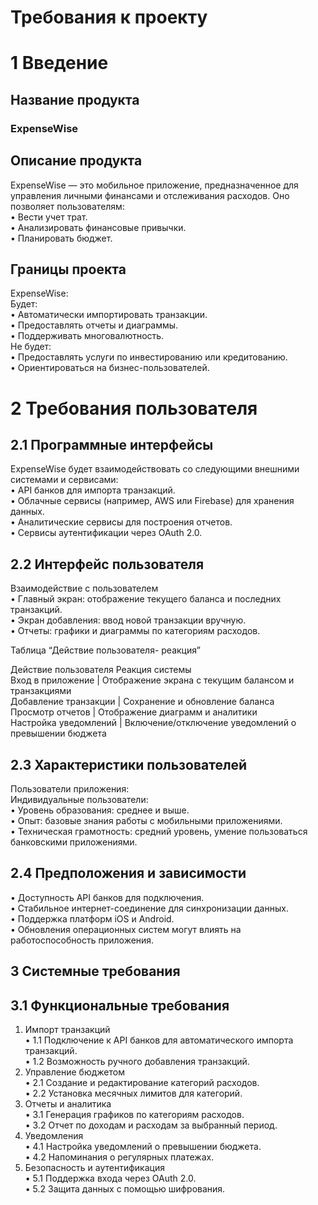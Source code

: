 # Требования к проекту
# 1 Введение  
## Название продукта  
### ExpenseWise  
## Описание продукта  
ExpenseWise — это мобильное приложение, предназначенное для управления личными финансами и отслеживания расходов. Оно позволяет пользователям:  
•	Вести учет трат.  
•	Анализировать финансовые привычки.  
•	Планировать бюджет.   
## Границы проекта  
ExpenseWise:  
Будет:  
•	Автоматически импортировать транзакции.  
•	Предоставлять отчеты и диаграммы.  
•	Поддерживать многовалютность.  
Не будет:  
•	Предоставлять услуги по инвестированию или кредитованию.  
•	Ориентироваться на бизнес-пользователей.  

# 2 Требования пользователя  
## 2.1 Программные интерфейсы  
ExpenseWise будет взаимодействовать со следующими внешними системами и сервисами:  
•	API банков для импорта транзакций.  
•	Облачные сервисы (например, AWS или Firebase) для хранения данных.  
•	Аналитические сервисы для построения отчетов.  
•	Сервисы аутентификации через OAuth 2.0.  
## 2.2 Интерфейс пользователя  
Взаимодействие с пользователем  
•	Главный экран: отображение текущего баланса и последних транзакций.  
•	Экран добавления: ввод новой транзакции вручную.  
•	Отчеты: графики и диаграммы по категориям расходов.  

Таблица “Действие пользователя- реакция”  


Действие пользователя	Реакция системы  
Вход в приложение	| Отображение экрана с текущим балансом и транзакциями  
Добавление транзакции	| Сохранение и обновление баланса  
Просмотр отчетов	| Отображение диаграмм и аналитики  
Настройка уведомлений	| Включение/отключение уведомлений о превышении бюджета  


## 2.3 Характеристики пользователей  
Пользователи приложения:  
Индивидуальные пользователи:  
•	Уровень образования: среднее и выше.  
•	Опыт: базовые знания работы с мобильными приложениями.  
•	Техническая грамотность: средний уровень, умение пользоваться банковскими приложениями.  
## 2.4 Предположения и зависимости  
•	Доступность API банков для подключения.  
•	Стабильное интернет-соединение для синхронизации данных.  
•	Поддержка платформ iOS и Android.  
•	Обновления операционных систем могут влиять на работоспособность приложения.  
## 3 Системные требования  
## 3.1 Функциональные требования  
1.	Импорт транзакций  
•	1.1 Подключение к API банков для автоматического импорта транзакций.  
•	1.2 Возможность ручного добавления транзакций.  
2.	Управление бюджетом  
•	2.1 Создание и редактирование категорий расходов.  
•	2.2 Установка месячных лимитов для категорий.  
3.	Отчеты и аналитика  
•	3.1 Генерация графиков по категориям расходов.  
•	3.2 Отчет по доходам и расходам за выбранный период.  
4.	Уведомления  
•	4.1 Настройка уведомлений о превышении бюджета.  
•	4.2 Напоминания о регулярных платежах.  
5.	Безопасность и аутентификация  
•	5.1 Поддержка входа через OAuth 2.0.  
•	5.2 Защита данных с помощью шифрования.  
  

